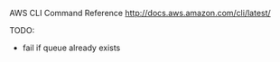 AWS CLI Command Reference
http://docs.aws.amazon.com/cli/latest/

TODO:
 - fail if queue already exists
